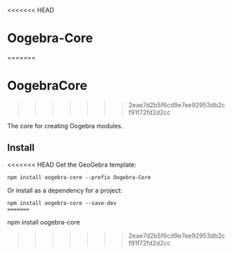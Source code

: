 
<<<<<<< HEAD
# Oogebra-Core
=======
# OogebraCore
>>>>>>> 2eae7d2b5f6cd9e7ee92953db2cf91f72fd2d2cc

The core for creating Oogebra modules.

## Install

<<<<<<< HEAD
Get the GeoGebra template:

```
npm install oogebra-core --prefix Oogebra-Core
```

Or install as a dependency for a project:

```
npm install oogebra-core --save-dev
=======
```
npm install oogebra-core
>>>>>>> 2eae7d2b5f6cd9e7ee92953db2cf91f72fd2d2cc
```

